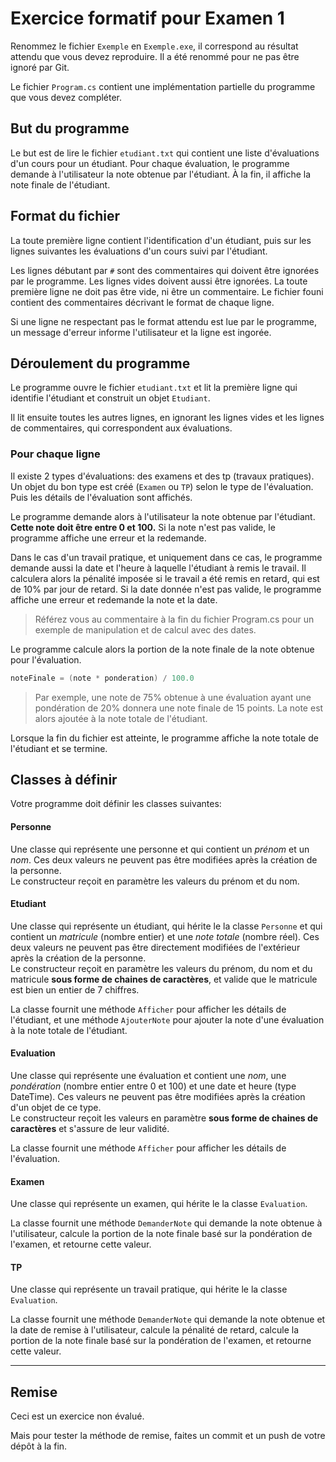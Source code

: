 ﻿# Exercice formatif pour Examen 1
Renommez le fichier `Exemple` en `Exemple.exe`, il correspond au résultat attendu que vous devez reproduire. Il a été renommé pour ne pas être ignoré par Git.

Le fichier `Program.cs` contient une implémentation partielle du programme que vous devez compléter.

## But du programme
Le but est de lire le fichier `etudiant.txt` qui contient une liste d'évaluations d'un cours pour un étudiant. Pour chaque évaluation, le programme demande à l'utilisateur la note obtenue par l'étudiant. À la fin, il affiche la note finale de l'étudiant.

## Format du fichier
La toute première ligne contient l'identification d'un étudiant, puis sur les lignes suivantes les évaluations d'un cours suivi par l'étudiant.

Les lignes débutant par `#` sont des commentaires qui doivent être ignorées par le programme. Les lignes vides doivent aussi être ignorées. La toute première ligne ne doit pas être vide, ni être un commentaire. Le fichier founi contient des commentaires décrivant le format de chaque ligne.

Si une ligne ne respectant pas le format attendu est lue par le programme, un message d'erreur informe l'utilisateur et la ligne est ingorée.

## Déroulement du programme
Le programme ouvre le fichier `etudiant.txt` et lit la première ligne qui identifie l'étudiant et construit un objet `Etudiant`.

Il lit ensuite toutes les autres lignes, en ignorant les lignes vides et les lignes de commentaires, qui correspondent aux évaluations.

### Pour chaque ligne
Il existe 2 types d'évaluations: des examens et des tp (travaux pratiques). Un objet du bon type est créé (`Examen` ou `TP`) selon le type de l'évaluation. Puis les détails de l'évaluation sont affichés.

Le programme demande alors à l'utilisateur la note obtenue par l'étudiant. **Cette note doit être entre 0 et 100.** Si la note n'est pas valide, le programme affiche une erreur et la redemande.

Dans le cas d'un travail pratique, et uniquement dans ce cas, le programme demande aussi la date et l'heure à laquelle l'étudiant à remis le travail. Il calculera alors la pénalité imposée si le travail a été remis en retard, qui est de 10% par jour de retard. Si la date donnée n'est pas valide, le programme affiche une erreur et redemande la note et la date.
> Référez vous au commentaire à la fin du fichier Program.cs pour un exemple de manipulation et de calcul avec des dates.

Le programme calcule alors la portion de la note finale de la note obtenue pour l'évaluation.
```C#
noteFinale = (note * ponderation) / 100.0
```
> Par exemple, une note de 75% obtenue à une évaluation ayant une pondération de 20% donnera une note finale de 15 points.
La note est alors ajoutée à la note totale de l'étudiant.

Lorsque la fin du fichier est atteinte, le programme affiche la note totale de l'étudiant et se termine.

## Classes à définir
Votre programme doit définir les classes suivantes:
#### Personne
Une classe qui représente une personne et qui contient un *prénom* et un *nom*. Ces deux valeurs ne peuvent pas être modifiées après la création de la personne.  
Le constructeur reçoit en paramètre les valeurs du prénom et du nom.
#### Etudiant
Une classe qui représente un étudiant, qui hérite le la classe `Personne` et qui contient un *matricule* (nombre entier) et une *note totale* (nombre réel). Ces deux valeurs ne peuvent pas être directement modifiées de l'extérieur après la création de la personne.  
Le constructeur reçoit en paramètre les valeurs du prénom, du nom et du matricule **sous forme de chaines de caractères**, et valide que le matricule est bien un entier de 7 chiffres.

La classe fournit une méthode `Afficher` pour afficher les détails de l'étudiant, et une méthode `AjouterNote` pour ajouter la note d'une évaluation à la note totale de l'étudiant.
#### Evaluation
Une classe qui représente une évaluation et contient une *nom*, une *pondération* (nombre entier entre 0 et 100) et une date et heure (type DateTime).  Ces valeurs ne peuvent pas être modifiées après la création d'un objet de ce type.  
Le constructeur reçoit les valeurs en paramètre **sous forme de chaines de caractères** et s'assure de leur validité.

La classe fournit une méthode `Afficher` pour afficher les détails de l'évaluation.
#### Examen
Une classe qui représente un examen, qui hérite le la classe `Evaluation`.

La classe fournit une méthode `DemanderNote` qui demande la note obtenue à l'utilisateur, calcule la portion de la note finale basé sur la pondération de l'examen, et retourne cette valeur.
#### TP
Une classe qui représente un travail pratique, qui hérite le la classe `Evaluation`.

La classe fournit une méthode `DemanderNote` qui demande la note obtenue et la date de remise à l'utilisateur, calcule la pénalité de retard, calcule la portion de la note finale basé sur la pondération de l'examen, et retourne cette valeur.

---
## Remise
Ceci est un exercice non évalué.

Mais pour tester la méthode de remise, faites un commit et un push de votre dépôt à la fin.